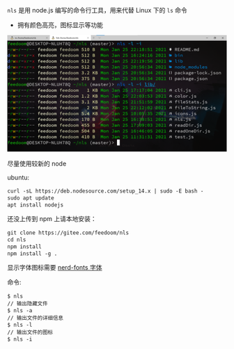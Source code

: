 `nls` 是用 node.js 编写的命令行工具，用来代替 Linux 下的 `ls` 命令

* 拥有颜色高亮，图标显示等功能

![nls](./Pictures/nls.png)

尽量使用较新的 node

ubuntu:
```
curl -sL https://deb.nodesource.com/setup_14.x | sudo -E bash -
sudo apt update
apt install nodejs
```

还没上传到 npm 上请本地安装：
```
git clone https://gitee.com/feedoom/nls
cd nls
npm install
npm install -g .
```

显示字体图标需要 [nerd-fonts 字体](https://github.com/ryanoasis/nerd-fonts)

命令:
```shell
$ nls
// 输出隐藏文件
$ nls -a
// 输出文件的详细信息
$ nls -l
// 输出文件的图标
$ nls -i
```
